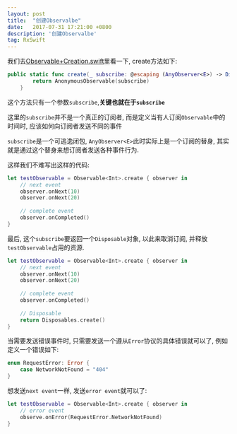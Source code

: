 ```yaml
---
layout: post
title:  "创建Observalbe"
date:   2017-07-31 17:21:00 +0800
description: '创建Observalbe'
tag: RxSwift
---
```


我们去[Observable+Creation.swift](https://github.com/ReactiveX/RxSwift/blob/84358af11882cfd2227e03b3648d1400eed08623/RxSwift/Observables/Observable%2BCreation.swift)里看一下, create方法如下:

```swift
public static func create(_ subscribe: @escaping (AnyObserver<E>) -> Disposable) -> Observable<E> {
        return AnonymousObservable(subscribe)
    }
```

这个方法只有一个参数`subscribe`,**关键也就在于`subscribe`**

这里的`subscribe`并不是一个真正的订阅者, 而是定义当有人订阅`Observable`中的时间时, 应该如何向订阅者发送不同的事件

`subscribe`是一个可逃逸闭包, `AnyObserver<E>`此时实际上是一个订阅的替身, 其实就是通过这个替身来想订阅者发送各种事件行为.

这样我们不难写出这样的代码:

```swift
let testObservable = Observable<Int>.create { observer in
    // next event
    observer.onNext(10)
    observer.onNext(20)
    
    // complete event
    observer.onCompleted()
}
```

最后, 这个`subscribe`要返回一个`Disposable`对象, 以此来取消订阅, 并释放 `testObservable`占用的资源.

```swift
let testObservable = Observable<Int>.create { observer in
    // next event
    observer.onNext(10)
    observer.onNext(20)
    
    // complete event
    observer.onCompleted()
    
    // Disposable
    return Disposables.create()
}
```

当需要发送错误事件时, 只需要发送一个遵从`Error`协议的具体错误就可以了, 例如定义一个错误如下:

```swift
enum RequestError: Error {
    case NetworkNotFound = "404"
}
```

想发送`next event`一样, 发送`error event`就可以了:

```swift
let testObservable = Observable<Int>.create { observer in
    // error event
    observe.onError(RequestError.NetworkNotFound)
}
```


